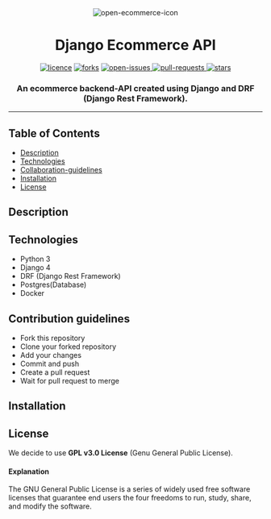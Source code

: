 <div align="center">
    <img alt="open-ecommerce-icon" src="https://user-images.githubusercontent.com/95884253/230792706-7a04c550-7eeb-4524-8244-cede6394abbc.png">
</div>

<div align="center">
  <h1>Django Ecommerce API</h1>
</div>
<div align="center">
        <a href="#"><img alt="licence" src="https://img.shields.io/github/license/open-ecommerce-api/backend?style=plastic" ></a>
        <a href="#"><img alt="forks" src="https://img.shields.io/github/forks/open-ecommerce-api/backend?style=plastic&color=yellow" ></a>
        <a href="https://github.com/open-ecommerce-api/backend/issues">
            <img alt="open-issues" src="https://img.shields.io/github/issues/open-ecommerce-api/backend?style=plastic&color=blue" >
        </a>
        <a href="https://github.com/open-ecommerce-api/backend/pulls">
            <img alt="pull-requests" src="https://img.shields.io/github/issues-pr/open-ecommerce-api/backend?color=success&style=plastic" >
        </a>
        <a href="#"><img alt="stars" src="https://img.shields.io/github/stars/open-ecommerce-api/backend?style=social" ></a>
</div>

<div align="center">
    <h3>An ecommerce backend-API created using Django and DRF (Django Rest Framework). </h3>
    <hr>

</div>

## Table of Contents

- [Description](#description)
- [Technologies](#technologies)
- [Collaboration-guidelines](#contribution-guidelines)
- [Installation](#installation)
- [License](#license)

## Description

## Technologies

- Python 3
- Django 4
- DRF (Django Rest Framework)
- Postgres(Database)
- Docker

## Contribution guidelines

- Fork this repository
- Clone your forked repository
- Add your changes
- Commit and push
- Create a pull request
- Wait for pull request to merge

## Installation

## License

We decide to use **GPL v3.0 License** (Genu General Public License).
<br>

#### Explanation

The GNU General Public License is a series of widely used free software licenses that guarantee end users the four freedoms to run, study, share, and modify the software.